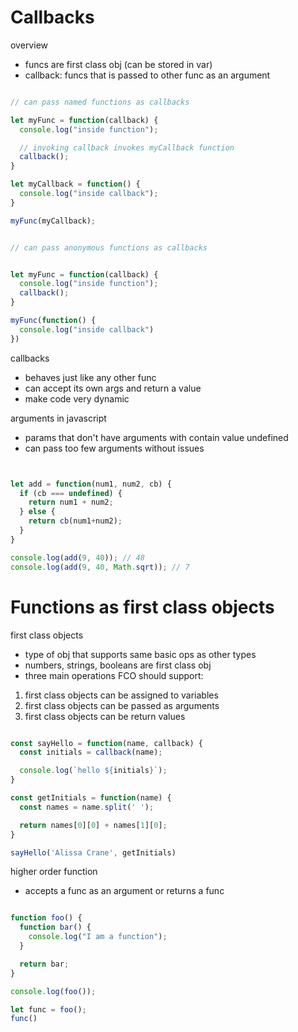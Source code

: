 # Callbacks


overview
- funcs are first class obj (can be stored in var)
- callback: funcs that is passed to other func as an argument

```js

// can pass named functions as callbacks

let myFunc = function(callback) {
  console.log("inside function");

  // invoking callback invokes myCallback function
  callback();
}

let myCallback = function() {
  console.log("inside callback");
}

myFunc(myCallback);


// can pass anonymous functions as callbacks


let myFunc = function(callback) {
  console.log("inside function");
  callback();
}

myFunc(function() {
  console.log("inside callback")
})

```



callbacks
- behaves just like any other func
- can accept its own args and return a value
- make code very dynamic


arguments in javascript
- params that don't have arguments with contain value undefined
- can pass too few arguments without issues


```js


let add = function(num1, num2, cb) {
  if (cb === undefined) {
    return num1 + num2;
  } else {
    return cb(num1+num2);
  }
}

console.log(add(9, 40)); // 48
console.log(add(9, 40, Math.sqrt)); // 7

```


# Functions as first class objects


first class objects
- type of obj that supports same basic ops as other types
- numbers, strings, booleans are first class obj
- three main operations FCO should support:


1. first class objects can be assigned to variables
2. first class objects can be passed as arguments
3. first class objects can be return values 


```js

const sayHello = function(name, callback) {
  const initials = callback(name);

  console.log(`hello ${initials}`);
}

const getInitials = function(name) {
  const names = name.split(' ');

  return names[0][0] + names[1][0];
}

sayHello('Alissa Crane', getInitials)

```

higher order function
- accepts a func as an argument or returns a func 


```js

function foo() {
  function bar() {
    console.log("I am a function");
  }

  return bar;
}

console.log(foo());

let func = foo();
func()

```